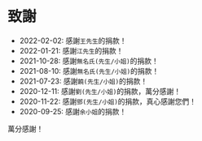 # 致謝

* 2022-02-02: 感謝`王先生`的捐款！
* 2022-01-21: 感謝`江先生`的捐款！
* 2021-10-28: 感謝`無名氏(先生/小姐)`的捐款！
* 2021-08-10: 感謝`無名氏(先生/小姐)`的捐款！
* 2021-07-23: 感謝`饒(先生/小姐)`的捐款！
* 2020-12-11: 感謝`劉(先生/小姐)`的捐款，萬分感謝！
* 2020-11-22: 感謝`鄧(先生/小姐)`的捐款，真心感謝您們！
* 2020-09-25: 感謝`余小姐`的捐款！

萬分感謝！